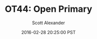 ---
layout: podcast
title: "OT44: Open Primary"
author: Scott Alexander
description: https://slatestarcodex.com/2016/02/28/ot44-open-primary/
date: 2016-02-28 20:25:00 PST
length: 155910
duration: 39
guid: ot44-open-primary
---